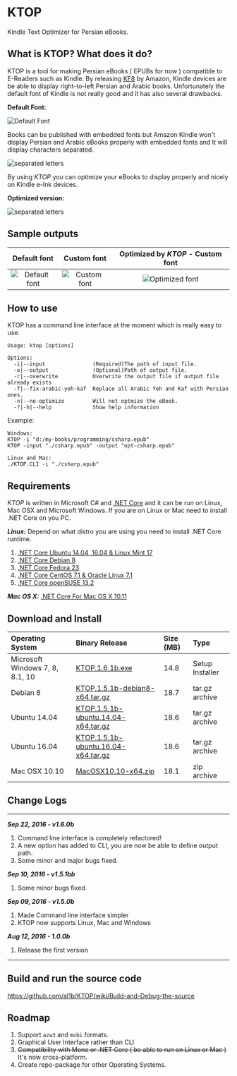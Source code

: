 # KTOP
Kindle Text Optimizer for Persian eBooks.


## What is KTOP? What does it do?
KTOP is a tool for making Persian eBooks ( EPUBs for now ) compatible to E-Readers such as Kindle. By releasing [KF8](https://www.amazon.com/gp/feature.html?docId=1000729511) by Amazon, Kindle devices are be able to display right-to-left Persian and Arabic books. Unfortunately the default font of Kindle is not really good and it has also several drawbacks.

**Default Font:**


![Default Font](https://al1b.github.io/KTOP/kindle-default-font.jpg) 

Books can be published with embedded fonts but Amazon Kindle won't display Persian and Arabic eBooks properly with embedded fonts and It will display characters separated.


![separated letters](https://al1b.github.io/KTOP/kindle-seperated-persian-text.jpg) 

By using *KTOP* you can optimize your eBooks to display properly and nicely on Kindle e-Ink devices.

**Optimized version:**

![separated letters](https://al1b.github.io/KTOP/kindle-persian-text-optmized.jpg) 


## Sample outputs

| Default font        | Custom font           | Optimized by ***KTOP*** - Custom font  |
| :-------------: |:-------------:| :-----:|
|![Default font](https://al1b.github.io/KTOP/02-default-font.jpg)|![Custom font](https://al1b.github.io/KTOP/03-custom-font.jpg)|![Optimized font](https://al1b.github.io/KTOP/01-optimized.jpg)|


## How to use

KTOP has a command line interface at the moment which is really easy to use.

```
Usage: ktop [options]

Options:
  -i|--input               (Required)The path of input file.
  -o|--output              (Optional)Path of output file.
  -r|--overwrite           Overwrite the output file if output file already exists
  -f|--fix-arabic-yeh-kaf  Replace all Arabic Yeh and Kaf with Persian ones.    
  -n|--no-optimize         Will not optmize the eBook.  
  -?|-h|--help             Show help information
```

Example:


```
Windows:
KTOP -i "d:/my-books/programming/csharp.epub"
KTOP -input "./csharp.epub" -output "opt-csharp.epub"

Linux and Mac:
./KTOP.CLI -i "./csharp.epub"
```


## Requirements

*KTOP* is written in Microsoft C# and [.NET Core](https://github.com/dotnet/core) and it can be run on Linux, Mac OSX and Microsoft Windows. If you are on Linux or Mac need to install .NET Core on you PC.

***Linux:***
Depend on what distro you are using you need to install .NET Core runtime.

1. [.NET Core Ubuntu 14.04, 16.04 & Linux Mint 17](http://www.microsoft.com/net/core#ubuntu)
2. [.NET Core Debian 8](http://www.microsoft.com/net/core#debian)
3. [.NET Core Fedora 23](http://www.microsoft.com/net/core#fedora)
4. [.NET Core CentOS 7.1 & Oracle Linux 7.1](http://www.microsoft.com/net/core#centos)
5. [.NET Core openSUSE 13.2](http://www.microsoft.com/net/core#opensuse)

***Mac OS X:***
[.NET Core For Mac OS X 10.11](http://www.microsoft.com/net/core#macos)


## Download and Install
| Operating System       | Binary Release          | Size (MB)|Type         |
| :------------- |:-------------|:-------------|:-------------|
|Microsoft Windows 7, 8, 8.1, 10|[KTOP.1.6.1b.exe](https://github.com/al1b/KTOP/releases/download/v1.5.1b/KTOP.1.5.1b.exe)|14.8|Setup Installer|
|Debian 8|[KTOP.1.5.1b-debian8-x64.tar.gz](https://github.com/al1b/KTOP/releases/download/v1.5.1b/KTOP.1.5.1b-debian.8-x64.tar.gz)|18.7| tar.gz archive|
|Ubuntu 14.04|[KTOP.1.5.1b-ubuntu.14.04-x64.tar.gz](https://github.com/al1b/KTOP/releases/download/v1.5.1b/KTOP.1.5.1b-ubuntu.14.04-x64.tar.gz)|18.6| tar.gz archive|
|Ubuntu 16.04|[KTOP.1.5.1b-ubuntu.16.04-x64.tar.gz](https://github.com/al1b/KTOP/releases/download/v1.5.1b/KTOP.1.5.1b-ubuntu.16.04-x64.tar.gz)|18.6| tar.gz archive|
|Mac OSX 10.10|[MacOSX10.10-x64.zip](https://github.com/al1b/KTOP/releases/download/v1.5.1b/KTOP.1.5.1b-osx.10.10-x64.zip)|18.1| zip archive|



## Change Logs
---

***Sep 22, 2016 - v1.6.0b***
1. Command line interface is completely refactored!
2. A new option has added to CLI, you are now be able to define output path.
3. Some minor and major bugs fixed.

***Sep 10, 2016 - v1.5.1bb***
1. Some minor bugs fixed

***Sep 09, 2016 - v1.5.0b***
1. Made Command line interface simpler
2. KTOP now supports Linux, Mac and Windows

***Aug 12, 2016 - 1.0.0b***
1. Release the first version

***

## Build and run the source code

https://github.com/al1b/KTOP/wiki/Build-and-Debug-the-source


## Roadmap


1. Support `azw3` and `mobi` formats.
2. Graphical User Interface rather than CLI
3. ~~Compatibility with Mono or .NET Core ( be able to run on Linux or Mac )~~ It's now cross-platform.
4. Create repo-package for other Operating Systems.
